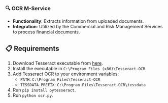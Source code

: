 ### 🔍 OCR M-Service

- **Functionality**: Extracts information from uploaded documents.
- **Integration**: Utilized by the Commercial and Risk Management Services to process financial documents.

## 📋 Requirements

1. Download Tesseract executable from [here](https://github.com/UB-Mannheim/tesseract/wiki).
2. Install the executable in `C:\Program Files (x86)\Tesseract-OCR`.
3. Add Tesseract OCR to your environment variables:
   - `PATH`: `C:\Program Files\Tesseract-OCR`
   - `TESSDATA_PREFIX`: `C:\Program Files\Tesseract-OCR\tessdata`
4. Run `pip install pytesseract`.
5. Run `python ocr.py`.

